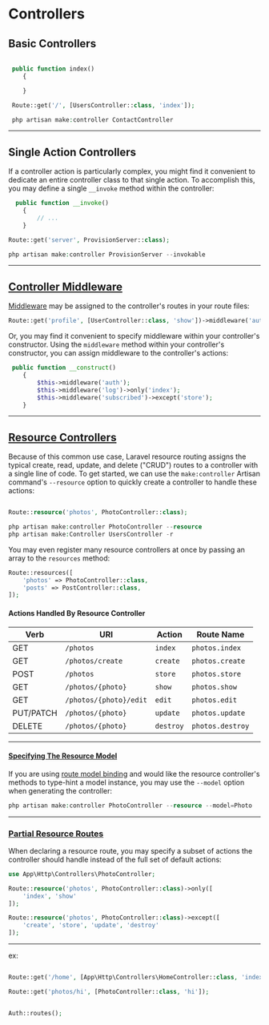 ﻿# Controllers

## Basic Controllers

```php

 public function index()
    {

    }

 Route::get('/', [UsersController::class, 'index']);

 php artisan make:controller ContactController

```

---

## Single Action Controllers

If a controller action is particularly complex, you might find it convenient to dedicate an entire controller class to that single action. To accomplish this, you may define a single `__invoke` method within the controller:

```php
  public function __invoke()
    {
        // ...
    }

Route::get('server', ProvisionServer::class);
```

```php
php artisan make:controller ProvisionServer --invokable
```

---

## [Controller Middleware](https://laravel.com/docs/8.x/controllers#controller-middleware)

[Middleware](https://laravel.com/docs/8.x/middleware) may be assigned to the controller's routes in your route files:

```php
Route::get('profile', [UserController::class, 'show'])->middleware('auth');
```

Or, you may find it convenient to specify middleware within your controller's constructor. Using the `middleware` method within your controller's constructor, you can assign middleware to the controller's actions:

```php
 public function __construct()
    {
        $this->middleware('auth');
        $this->middleware('log')->only('index');
        $this->middleware('subscribed')->except('store');
    }
```

---

## [Resource Controllers](https://laravel.com/docs/8.x/controllers#resource-controllers)

Because of this common use case, Laravel resource routing assigns the typical create, read, update, and delete ("CRUD") routes to a controller with a single line of code. To get started, we can use the `make:controller` Artisan command's `--resource` option to quickly create a controller to handle these actions:

```php

Route::resource('photos', PhotoController::class);

php artisan make:controller PhotoController --resource
php artisan make:Controller UsersController -r
```

You may even register many resource controllers at once by passing an array to the `resources` method:

```php
Route::resources([
    'photos' => PhotoController::class,
    'posts' => PostController::class,
]);
```

#### Actions Handled By Resource Controller

| Verb      | URI                    | Action    | Route Name       |
| --------- | ---------------------- | --------- | ---------------- |
| GET       | `/photos`              | `index`   | `photos.index`   |
| GET       | `/photos/create`       | `create`  | `photos.create`  |
| POST      | `/photos`              | `store`   | `photos.store`   |
| GET       | `/photos/{photo}`      | `show`    | `photos.show`    |
| GET       | `/photos/{photo}/edit` | `edit`    | `photos.edit`    |
| PUT/PATCH | `/photos/{photo}`      | `update`  | `photos.update`  |
| DELETE    | `/photos/{photo}`      | `destroy` | `photos.destroy` |

---

#### [Specifying The Resource Model](https://laravel.com/docs/8.x/controllers#specifying-the-resource-model)

If you are using [route model binding](https://laravel.com/docs/8.x/routing#route-model-binding) and would like the resource controller's methods to type-hint a model instance, you may use the `--model` option when generating the controller:

```php
php artisan make:controller PhotoController --resource --model=Photo
```

---

### [Partial Resource Routes](https://laravel.com/docs/8.x/controllers#restful-partial-resource-routes)

When declaring a resource route, you may specify a subset of actions the controller should handle instead of the full set of default actions:

```php
use App\Http\Controllers\PhotoController;

Route::resource('photos', PhotoController::class)->only([
    'index', 'show'
]);

Route::resource('photos', PhotoController::class)->except([
    'create', 'store', 'update', 'destroy'
]);
```

---

ex:

```php

Route::get('/home', [App\Http\Controllers\HomeController::class, 'index'])->name('home');

Route::get('photos/hi', [PhotoController::class, 'hi']);


Auth::routes();
```
